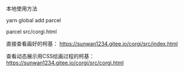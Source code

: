 本地使用方法

yarn global add parcel

parcel src/corgi.html

直接查看画好的柯基：
https://sunwan1234.gitee.io/corgi/src/index.html

查看动态展示用CSS绘画过程的柯基：
https://sunwan1234.gitee.io/corgi/src/corgi.html
